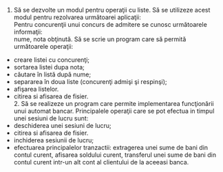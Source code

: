      
   1. Să se dezvolte un modul pentru operaţii cu liste. Să se utilizeze acest modul pentru
rezolvarea următoarei aplicaţii:<br/>
Pentru concurenţii unui concurs de admitere se cunosc următoarele informaţii:<br/>
nume, nota obţinută. Să se scrie un program care să permită următoarele operaţii:<br/>
- creare listei cu concurenţi;<br/>
- sortarea listei dupa nota;<br/>
- căutare în listă după nume;<br/>
- separarea în doua liste (concurenţi admişi şi respinşi);<br/>
- afişarea listelor. <br>
- citirea si afisarea de fisier.<br>
     2. Să se realizeze un program care permite implementarea funcţionării unui automat
bancar. Principalele operaţii care se pot efectua in timpul unei sesiuni de lucru sunt:<br/>
- deschiderea unei sesiuni de lucru;<br/>
- citirea si afisarea de fisier.<br>
- inchiderea sesiunii de lucru;<br/>
- efectuarea principalelor tranzactii: extragerea unei sume de bani din contul curent, afisarea soldului curent, transferul unei sume de bani din contul curent intr-un alt cont al
clientului de la aceeasi banca.<br/>
